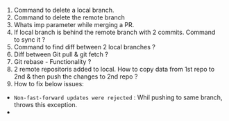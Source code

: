 1. Command to delete a local branch.
2. Command to delete the remote branch
3. Whats imp parameter while merging a PR.
4. If local branch is behind the remote branch with 2 commits. Command to sync it ?
5. Command to find diff between 2 local branches ?
6. Diff between Git pull & git fetch ?
7. Git rebase - Functionality ?
8. 2 remote repositoris added to local. How to copy data from 1st repo to 2nd & then push the changes to 2nd repo ?
9. How to fix below issues:
  * `Non-fast-forward updates were rejected` : Whil pushing to same branch, throws this exception.
  * 

